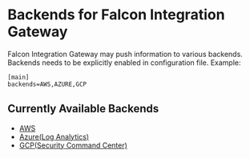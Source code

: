 # Backends for Falcon Integration Gateway

Falcon Integration Gateway may push information to various backends. Backends needs to be explicitly enabled in configuration file. Example:

```
[main]
backends=AWS,AZURE,GCP
```

## Currently Available Backends

 * [AWS](aws)
 * [Azure(Log Analytics)](azure)
 * [GCP(Security Command Center)](gcp)
